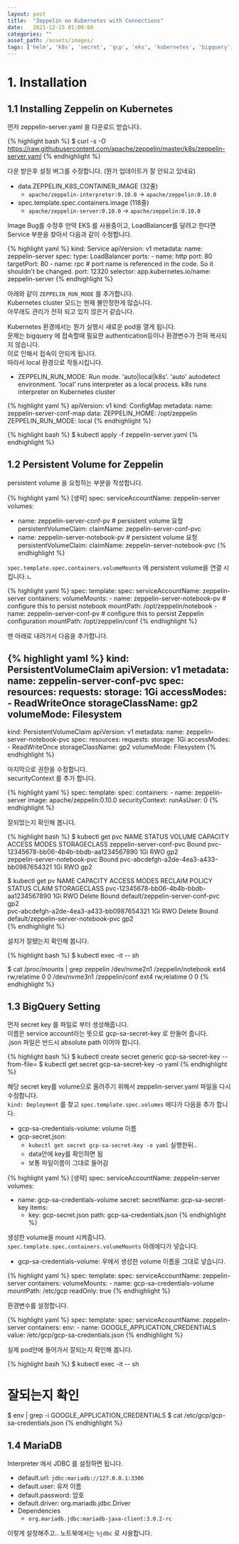 ```yaml
---
layout: post 
title:  "Zeppelin on Kubernetes with Connections"
date:   2021-12-15 01:00:00 
categories: ""
asset_path: /assets/images/ 
tags: ['helm', 'k8s', 'secret', 'gcp', 'eks', 'kubernetes', 'bigquery', 'mariadb']
---
```


# 1. Installation

## 1.1 Installing Zeppelin on Kubernetes

먼저  zeppelin-server.yaml 을 다운로드 받습니다.

{% highlight bash %}
$ curl -s -O https://raw.githubusercontent.com/apache/zeppelin/master/k8s/zeppelin-server.yaml
{% endhighlight %}

다운 받은후 설정 버그를 수정합니다. (뭔가 업데이트가 잘 안되고 있네요)

- data.ZEPPELIN_K8S_CONTAINER_IMAGE (32줄)
  - `apache/zeppelin-interpreter:0.10.0` ->  `apache/zeppelin:0.10.0`
- spec.template.spec.containers.image (118줄)
  - `apache/zeppelin-server:0.10.0` ->  `apache/zeppelin:0.10.0`

Image Bug를 수정후 만약 EKS 를 사용중이고, LoadBalancer를 달려고 한다면 Service 부분을 찾아서 다음과 같이 수정합니다.

{% highlight yaml %}
kind: Service
apiVersion: v1
metadata:
  name: zeppelin-server
spec:
  type: LoadBalancer
  ports:
    - name: http
      port: 80
      targetPort: 80
    - name: rpc            # port name is referenced in the code. So it shouldn't be changed.
      port: 12320
  selector:
    app.kubernetes.io/name: zeppelin-server
{% endhighlight %}


아래와 같이 `ZEPPELIN_RUN_MODE` 를 추가합니다. <br>
Kubernetes cluster 모드는 현재 불안정한게 많습니다.<br>
아무래도 관리가 전혀 되고 있지 않은거 같습니다. 

Kubernetes 환경에서는 뭔가 실행시 새로운 pod을 열게 됩니다.<br>
문제는 bigquery 에 접속할때 필요한 authentication등이나 환경변수가 전혀 복사되지 않습니다. <br> 
이로 인해서 접속이 안되게 됩니다. <br>
따라서 local 환경으로 작동시킵니다. 

 - ZEPPELIN_RUN_MODE: Run mode. 'auto|local|k8s'. 'auto' autodetect environment. 'local' runs interpreter as a local process. k8s runs interpreter on Kubernetes cluster

{% highlight yaml %}
apiVersion: v1
kind: ConfigMap
metadata:
  name: zeppelin-server-conf-map
data:
  ZEPPELIN_HOME: /opt/zeppelin
  ZEPPELIN_RUN_MODE: local
{% endhighlight %}




{% highlight bash %}
$ kubectl apply -f zeppelin-server.yaml
{% endhighlight %}









## 1.2 Persistent Volume for Zeppelin



persistent volume 을 요청하는 부분을 작성합니다.

{% highlight yaml %}
[생략]
spec:
  serviceAccountName: zeppelin-server
  volumes:
  - name: zeppelin-server-conf-pv              # persistent volume 요청
    persistentVolumeClaim:
      claimName: zeppelin-server-conf-pvc
  - name: zeppelin-server-notebook-pv          # persistent volume 요청
    persistentVolumeClaim:
      claimName: zeppelin-server-notebook-pvc
{% endhighlight %}

`spec.template.spec.containers.volumeMounts` 에 persistent volume을 연결 시킵니다.ㄴ 

{% highlight yaml %}
spec:
  template:
    spec:
      serviceAccountName: zeppelin-server
      containers:
        volumeMounts:
        - name: zeppelin-server-notebook-pv         # configure this to persist notebook
          mountPath: /opt/zeppelin/notebook
        - name: zeppelin-server-conf-pv             # configure this to persist Zeppelin configuration
          mountPath: /opt/zeppelin/conf
{% endhighlight %}

맨 아래로 내려가서 다음을 추가합니다.

{% highlight yaml %}
kind: PersistentVolumeClaim
apiVersion: v1
metadata:
  name: zeppelin-server-conf-pvc
spec:
  resources:
    requests:
      storage: 1Gi
  accessModes:
    - ReadWriteOnce
  storageClassName: gp2
  volumeMode: Filesystem
---
kind: PersistentVolumeClaim
apiVersion: v1
metadata:
  name: zeppelin-server-notebook-pvc
spec:
  resources:
    requests:
      storage: 1Gi
  accessModes:
    - ReadWriteOnce
  storageClassName: gp2
  volumeMode: Filesystem
{% endhighlight %}


마지막으로 권한을 수정합니다.<br>
securityContext 를 추가 합니다.

{% highlight yaml %}
spec:
  template:
    spec:
      containers:
      - name: zeppelin-server
        image: apache/zeppelin:0.10.0
        securityContext:
          runAsUser: 0
{% endhighlight %}








잘되었는지 확인해 봅니다.

{% highlight bash %}
$ kubectl get pvc
NAME                           STATUS   VOLUME                                     CAPACITY   ACCESS MODES   STORAGECLASS
zeppelin-server-conf-pvc       Bound    pvc-12345678-bb06-4b4b-bbdb-aa1234567890   1Gi        RWO            gp2         
zeppelin-server-notebook-pvc   Bound    pvc-abcdefgh-a2de-4ea3-a433-bb0987654321   1Gi        RWO            gp2

$ kubectl get pv
NAME                                       CAPACITY   ACCESS MODES   RECLAIM POLICY   STATUS   CLAIM                                           STORAGECLASS
pvc-12345678-bb06-4b4b-bbdb-aa1234567890   1Gi        RWO            Delete           Bound    default/zeppelin-server-conf-pvc                gp2         
pvc-abcdefgh-a2de-4ea3-a433-bb0987654321   1Gi        RWO            Delete           Bound    default/zeppelin-server-notebook-pvc            gp2         
{% endhighlight %}


설치가 잘됐는지 확인해 봅니다.

{% highlight bash %}
$ kubectl exec -it <zeppelin-server-pod-name> -- sh

$ cat /proc/mounts | grep zeppelin
/dev/nvme2n1 /zeppelin/notebook ext4 rw,relatime 0 0
/dev/nvme3n1 /zeppelin/conf ext4 rw,relatime 0 0
{% endhighlight %}



## 1.3 BigQuery Setting

먼저 secret key 를 파일로 부터 생성해줍니다. <br>
이름은 service account라는 뜻으로 gcp-sa-secret-key 로 만들어 줍니다. <br>
.json 파일은 반드시 absolute path 이어야 합니다. <br>

{% highlight bash %}
$ kubectl create secret generic gcp-sa-secret-key --from-file=<absolute path of gcp-sa.json>
$ kubectl get secret gcp-sa-secret-key -o yaml
{% endhighlight %}


해당 secret key를 volume으로 올려주기 위해서 zeppelin-server.yaml 파일을 다시 수정합니다.<br>
`kind: Deployment` 를 찾고 `spec.template.spec.volumes` 에다가 다음을 추가 합니다. 

- gcp-sa-credentials-volume: volume 이름
- gcp-secret.json: 
  - `kubectl get secret gcp-sa-secret-key -o yaml` 실행한뒤.. 
  - data안에 key를 확인하면 됨
  - 보통 파일이름이 그대로 들어감

{% highlight yaml %}
[생략]
spec:
  serviceAccountName: zeppelin-server
  volumes:
  - name: gcp-sa-credentials-volume
    secret:
      secretName: gcp-sa-secret-key
      items:
      - key: gcp-secret.json
        path: gcp-sa-credentials.json
{% endhighlight %}


생성한 volume을 mount 시켜줍니다.<br>
`spec.template.spec.containers.volumeMounts` 아래에다가 넣습니다. 

- gcp-sa-credentials-volume: 우에서 생성한 volume 이름을 그대로 넣습니다.

{% highlight yaml %}
spec:
  template:
    spec:
      serviceAccountName: zeppelin-server
      containers:
        volumeMounts:
        - name: gcp-sa-credentials-volume
          mountPath: /etc/gcp
          readOnly: true
{% endhighlight %}


환경변수를 설정합니다. 

{% highlight yaml %}
spec:
  template:
    spec:
      serviceAccountName: zeppelin-server
      containers:
        env:
        - name: GOOGLE_APPLICATION_CREDENTIALS
          value: /etc/gcp/gcp-sa-credentials.json
{% endhighlight %}


실제 pod안에 들어가서 잘되는지 확인해 봅니다. 

{% highlight bash %}
$ kubectl exec -it <zeppelin-server-pod-name> -- sh

# 잘되는지 확인
$ env | grep -i GOOGLE_APPLICATION_CREDENTIALS
$ cat /etc/gcp/gcp-sa-credentials.json
{% endhighlight %}


## 1.4 MariaDB

Interpreter 에서 JDBC 를 설정하면 됩니다. 

 - default.url: `jdbc:mariadb://127.0.0.1:3306`
 - default.user: 유저 이름
 - default.password: 암호
 - default.driver: org.mariadb.jdbc.Driver
 - Dependencies 
   - `org.mariadb.jdbc:mariadb-java-client:3.0.2-rc`

이렇게 설정해주고.. 노트북에서는 `%jdbc` 로 사용합니다. 

